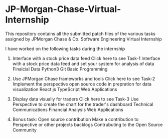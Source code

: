 # JP-Morgan-Chase-Virtual-Internship
This repository contains all the submitted patch files of the various tasks assigned by JPMorgan Chase & Co. Software Engineering Virtual Internship

I have worked on the following tasks during the internship

1. Interface with a stock price data feed Click here to see Task-1
Interface with a stock price data feed and set your system for analysis of data
Finalcial Data
Python3
Git
Basic Programming

3. Use JPMorgan Chase frameworks and tools Click here to see Task-2
Implement the perspective open source code in prepration for data visualization
React js
TypeScript
Web Applications

4. Display data visually for traders Click here to see Task-3
Use Perspective to create the chart for the trader's dashboard
Technical Communications
Financial Analysis
Web Applications
5. Bonus task: Open source contribution
Make a contribution to Perspective or other projects backlogs
Contrubuting to the Open Source Community
